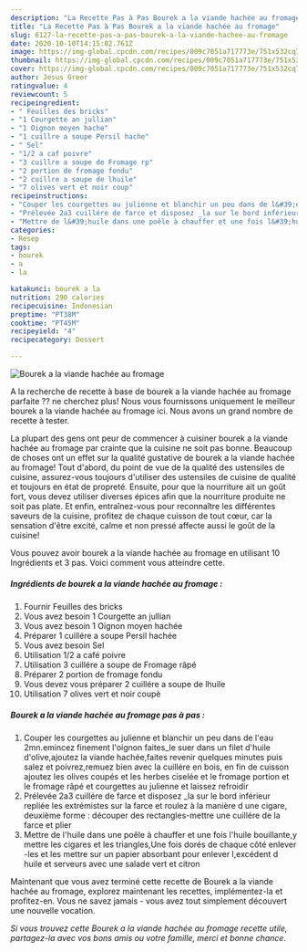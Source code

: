 ```yaml
---
description: "La Recette Pas à Pas Bourek a la viande hachée au fromage"
title: "La Recette Pas à Pas Bourek a la viande hachée au fromage"
slug: 6127-la-recette-pas-a-pas-bourek-a-la-viande-hachee-au-fromage
date: 2020-10-10T14:15:02.761Z
image: https://img-global.cpcdn.com/recipes/009c7051a717773e/751x532cq70/bourek-a-la-viande-hachee-au-fromage-photo-principale-de-la-recette.jpg
thumbnail: https://img-global.cpcdn.com/recipes/009c7051a717773e/751x532cq70/bourek-a-la-viande-hachee-au-fromage-photo-principale-de-la-recette.jpg
cover: https://img-global.cpcdn.com/recipes/009c7051a717773e/751x532cq70/bourek-a-la-viande-hachee-au-fromage-photo-principale-de-la-recette.jpg
author: Jesus Greer
ratingvalue: 4
reviewcount: 5
recipeingredient:
- " Feuilles des bricks"
- "1 Courgette an jullian"
- "1 Oignon moyen hache"
- "1 cuillre a soupe Persil hache"
- " Sel"
- "1/2 a caf poivre"
- "3 cuillre a soupe de Fromage rp"
- "2 portion de fromage fondu"
- "2 cuillre a soupe de lhuile"
- "7 olives vert et noir coup"
recipeinstructions:
- "Couper les courgettes au julienne et blanchir un peu dans de l&#39;eau 2mn.emincez finement l&#39;oignon faites_le suer dans un filet d&#39;huile d&#39;olive,ajoutez la viande hachée,faites revenir quelques minutes puis salez et poivrez,remuez bien avec la cuillére en bois, en fin de cuisson ajoutez les olives coupés et les herbes ciselée et le fromage portion et le fromage râpé et courgettes au julienne et laissez refroidir"
- "Prélevée 2a3 cuillére de farce et disposez _la sur le bord inférieur repliée les extrémistes sur la farce et roulez à la manière d une cigare, deuxième forme : découper des rectangles-mettre une cuillére de la farce et plier"
- "Mettre de l&#39;huile dans une poêle à chauffer et une fois l&#39;huile bouillante,y mettre les cigares et les triangles,Une fois dorés de chaque côté enlever -les et les mettre sur un papier absorbant pour enlever l,excédent d huile et serveurs avec une salade vert et citron"
categories:
- Resep
tags:
- bourek
- a
- la

katakunci: bourek a la 
nutrition: 290 calories
recipecuisine: Indonesian
preptime: "PT38M"
cooktime: "PT45M"
recipeyield: "4"
recipecategory: Dessert

---
```



![Bourek a la viande hachée au fromage](https://img-global.cpcdn.com/recipes/009c7051a717773e/751x532cq70/bourek-a-la-viande-hachee-au-fromage-photo-principale-de-la-recette.jpg)

A la recherche de recette à base de bourek a la viande hachée au fromage parfaite ?? ne cherchez plus! Nous vous fournissons uniquement le meilleur bourek a la viande hachée au fromage ici. Nous avons un grand nombre de recette à tester.

La plupart des gens ont peur de commencer à cuisiner bourek a la viande hachée au fromage par crainte que la cuisine ne soit pas bonne. Beaucoup de choses ont un effet sur la qualité gustative de bourek a la viande hachée au fromage! Tout d'abord, du point de vue de la qualité des ustensiles de cuisine, assurez-vous toujours d'utiliser des ustensiles de cuisine de qualité et toujours en état de propreté. Ensuite, pour que la nourriture ait un goût fort, vous devez utiliser diverses épices afin que la nourriture produite ne soit pas plate. Et enfin, entraînez-vous pour reconnaître les différentes saveurs de la cuisine, profitez de chaque cuisson de tout cœur, car la sensation d'être excité, calme et non pressé affecte aussi le goût de la cuisine!

<!--inarticleads1-->

Vous pouvez avoir bourek a la viande hachée au fromage en utilisant 10 Ingrédients et 3 pas. Voici comment vous atteindre cette.

##### Ingrédients de bourek a la viande hachée au fromage :

1. Fournir  Feuilles des bricks
1. Vous avez besoin 1 Courgette an jullian
1. Vous avez besoin 1 Oignon moyen hachée
1. Préparer 1 cuillére a soupe Persil hachée
1. Vous avez besoin  Sel
1. Utilisation 1/2 a café poivre
1. Utilisation 3 cuillére a soupe de Fromage râpé
1. Préparer 2 portion de fromage fondu
1. Vous devez vous préparer 2 cuillére a soupe de lhuile
1. Utilisation 7 olives vert et noir coupè




<!--inarticleads2-->

##### Bourek a la viande hachée au fromage pas à pas :

1. Couper les courgettes au julienne et blanchir un peu dans de l&#39;eau 2mn.emincez finement l&#39;oignon faites_le suer dans un filet d&#39;huile d&#39;olive,ajoutez la viande hachée,faites revenir quelques minutes puis salez et poivrez,remuez bien avec la cuillére en bois, en fin de cuisson ajoutez les olives coupés et les herbes ciselée et le fromage portion et le fromage râpé et courgettes au julienne et laissez refroidir
1. Prélevée 2a3 cuillére de farce et disposez _la sur le bord inférieur repliée les extrémistes sur la farce et roulez à la manière d une cigare, deuxième forme : découper des rectangles-mettre une cuillére de la farce et plier
1. Mettre de l&#39;huile dans une poêle à chauffer et une fois l&#39;huile bouillante,y mettre les cigares et les triangles,Une fois dorés de chaque côté enlever -les et les mettre sur un papier absorbant pour enlever l,excédent d huile et serveurs avec une salade vert et citron




<!--inarticleads1-->

<p>
Maintenant que vous avez terminé cette recette de Bourek a la viande hachée au fromage, explorez maintenant les recettes, implémentez-la et profitez-en. Vous ne savez jamais - vous avez tout simplement découvert une nouvelle vocation.
</p>

<p>
<i>Si vous trouvez cette Bourek a la viande hachée au fromage recette utile, partagez-la avec vos bons amis ou votre famille, merci et bonne chance.</i>
</p>
